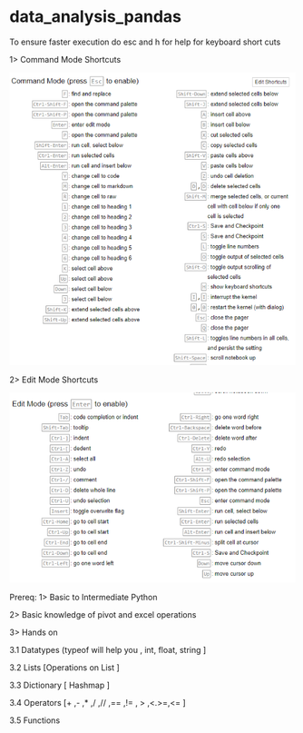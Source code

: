 # data_analysis_pandas

To ensure faster execution do esc and h for help for keyboard short cuts 

1> Command Mode Shortcuts

![](img/ipython_cmd_mode_shortcuts.PNG)

2> Edit Mode Shortcuts 

![](img/ipython_edit_mode_shortcuts.PNG)

Prereq:
1> Basic to Intermediate Python

2> Basic knowledge of pivot and excel operations 

3> Hands on 
  
  3.1 Datatypes (typeof will help you , int, float, string ] 
  
  3.2 Lists [Operations on List ]
  
  3.3 Dictionary [ Hashmap ]
  
  3.4 Operators [+ ,- ,* ,/ ,// ,== ,!= , > ,<.>=,<= ]
  
  3.5 Functions  
